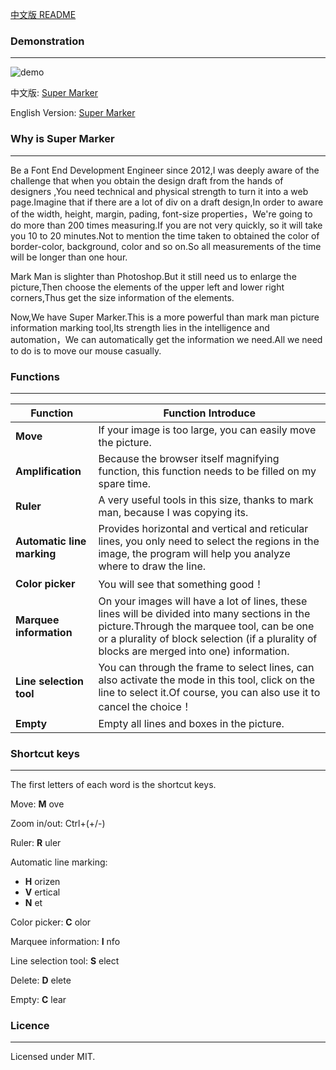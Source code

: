 [中文版 README](https://github.com/barretlee/SuperMarker/blob/master/README_cn.md)


### Demonstration
---

![demo](http://files.cnblogs.com/hustskyking/ret.gif)

中文版: [Super Marker](http://barretlee.github.io/SuperMarker/index_cn.html)

English Version: [Super Marker](http://barretlee.github.io/SuperMarker/)


### Why is Super Marker
---

Be a Font End Development Engineer since 2012,I was deeply aware of the challenge that when you obtain the design draft from the hands of designers ,You need technical and physical strength to turn it into a web page.Imagine that if there are a lot of div on a draft design,In order to aware of the  width, height, margin, pading, font-size properties，We're going to do more than 200 times measuring.If you are not very quickly, so it will take you 10 to 20 minutes.Not to mention the time taken to obtained the color of border-color, background, color and so on.So all measurements of the time will be longer than one hour.

Mark Man is slighter than Photoshop.But it still need us to enlarge the picture,Then choose the elements of the upper left and lower right corners,Thus get the size information of the elements.

Now,We have Super Marker.This is a more powerful than mark man picture information marking tool,Its strength lies in the intelligence and automation，We can automatically get the information we need.All we need to do is to move our mouse casually.


### Functions
---

|Function   　　|Function Introduce                        |
|--------------|-------------------------------------------------|
|**Move**|If your image is too large, you can easily move the picture.
|**Amplification**|Because the browser itself magnifying function, this function needs to be filled on my spare time.|
|**Ruler**|A very useful tools in this size, thanks to mark man, because I was copying its.|
|**Automatic line marking**|Provides horizontal and vertical and reticular lines, you only need to select the regions in the image, the program will help you analyze where to draw the line.|
|**Color picker**|You will see that something good！|
|**Marquee information**|On your images will have a lot of lines, these lines will be divided into many sections in the picture.Through the marquee tool, can be one or a plurality of block selection (if a plurality of blocks are merged into one) information.|
|**Line selection tool**|You can through the frame to select lines, can also activate the mode in this tool, click on the line to select it.Of course, you can also use it to cancel the choice！|
|**Empty**|Empty all lines and boxes in the picture.|

### Shortcut keys
---

The first letters of each word is the shortcut keys.

Move: **M** ove

Zoom in/out: Ctrl+(+/-)

Ruler: **R** uler

Automatic line marking: 

  - **H** orizen
  - **V** ertical
  - **N** et

Color picker: **C** olor

Marquee information: **I** nfo

Line selection tool: **S** elect

Delete: **D** elete

Empty: **C** lear


### Licence
---

Licensed under MIT.

